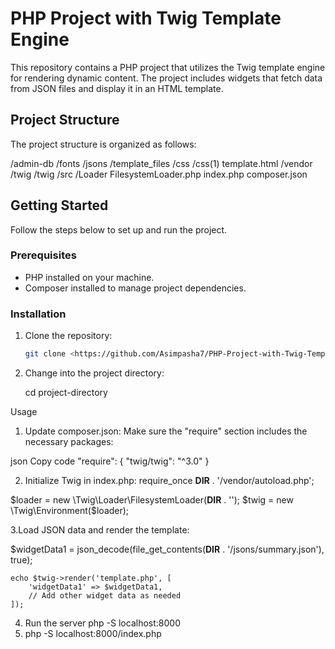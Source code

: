 # PHP Project with Twig Template Engine

This repository contains a PHP project that utilizes the Twig template engine for rendering dynamic content. The project includes widgets that fetch data from JSON files and display it in an HTML template.

## Project Structure

The project structure is organized as follows:

/admin-db
  /fonts
  /jsons
  /template_files
  /css
  /css(1)
  template.html
  /vendor
  /twig
  /twig
  /src
  /Loader
  FilesystemLoader.php
  index.php
  composer.json

  ## Getting Started

Follow the steps below to set up and run the project.

### Prerequisites

- PHP installed on your machine.
- Composer installed to manage project dependencies.

### Installation

1. Clone the repository:

   ```bash
   git clone <https://github.com/Asimpasha7/PHP-Project-with-Twig-Template-Engine.git>

2. Change into the project directory:

   cd project-directory


Usage

1. Update composer.json:
Make sure the "require" section includes the necessary packages:

json
Copy code
"require": {
    "twig/twig": "^3.0"
}

2. Initialize Twig in index.php:
  require_once __DIR__ . '/vendor/autoload.php';

  $loader = new \Twig\Loader\FilesystemLoader(__DIR__ . '');
  $twig = new \Twig\Environment($loader);

3.Load JSON data and render the template:

  $widgetData1 = json_decode(file_get_contents(__DIR__ . '/jsons/summary.json'), true);

    echo $twig->render('template.php', [
        'widgetData1' => $widgetData1,
        // Add other widget data as needed
    ]);

4. Run the server php -S localhost:8000
5. php -S localhost:8000/index.php


     
